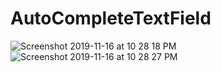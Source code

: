 # AutoCompleteTextField

![Screenshot 2019-11-16 at 10 28 18 PM](https://user-images.githubusercontent.com/38103919/68996464-81a46880-08c0-11ea-8631-1b22f78acddd.png)
![Screenshot 2019-11-16 at 10 28 27 PM](https://user-images.githubusercontent.com/38103919/68996465-81a46880-08c0-11ea-8175-27f5c78aff46.png)
